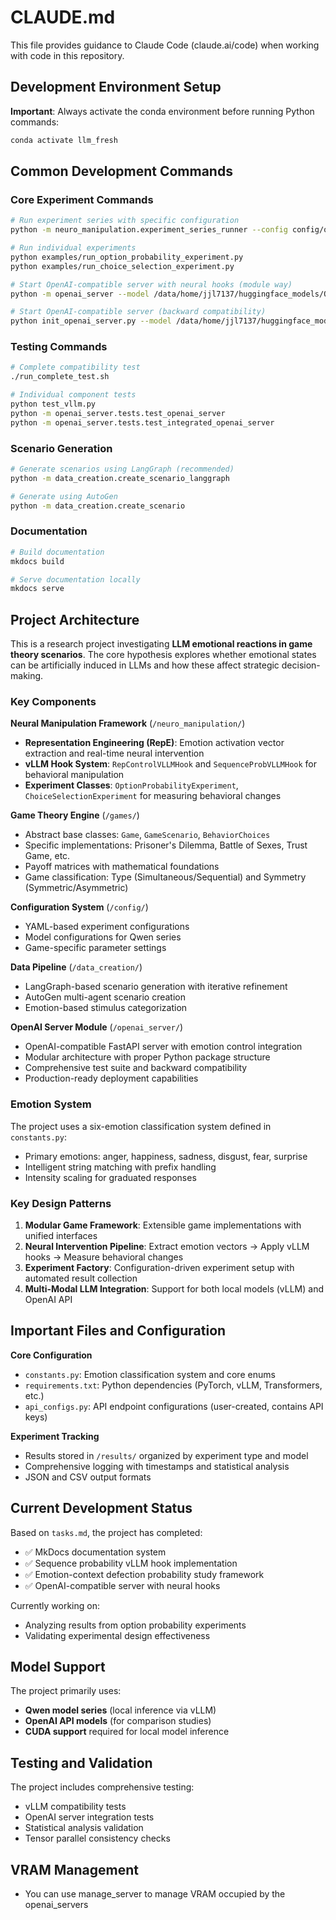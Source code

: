 # CLAUDE.md

This file provides guidance to Claude Code (claude.ai/code) when working with code in this repository.

## Development Environment Setup

**Important**: Always activate the conda environment before running Python commands:
```bash
conda activate llm_fresh
```

## Common Development Commands

### Core Experiment Commands
```bash
# Run experiment series with specific configuration
python -m neuro_manipulation.experiment_series_runner --config config/qwen2.5_Series_Prisoners_Dilemma.yaml

# Run individual experiments
python examples/run_option_probability_experiment.py
python examples/run_choice_selection_experiment.py

# Start OpenAI-compatible server with neural hooks (module way)
python -m openai_server --model /data/home/jjl7137/huggingface_models/Qwen/Qwen2.5-0.5B-Instruct --emotion anger

# Start OpenAI-compatible server (backward compatibility)
python init_openai_server.py --model /data/home/jjl7137/huggingface_models/Qwen/Qwen2.5-0.5B-Instruct --emotion anger
```

### Testing Commands
```bash
# Complete compatibility test
./run_complete_test.sh

# Individual component tests
python test_vllm.py
python -m openai_server.tests.test_openai_server
python -m openai_server.tests.test_integrated_openai_server
```

### Scenario Generation
```bash
# Generate scenarios using LangGraph (recommended)
python -m data_creation.create_scenario_langgraph

# Generate using AutoGen
python -m data_creation.create_scenario
```

### Documentation
```bash
# Build documentation
mkdocs build

# Serve documentation locally
mkdocs serve
```

## Project Architecture

This is a research project investigating **LLM emotional reactions in game theory scenarios**. The core hypothesis explores whether emotional states can be artificially induced in LLMs and how these affect strategic decision-making.

### Key Components

**Neural Manipulation Framework** (`/neuro_manipulation/`)
- **Representation Engineering (RepE)**: Emotion activation vector extraction and real-time neural intervention
- **vLLM Hook System**: `RepControlVLLMHook` and `SequenceProbVLLMHook` for behavioral manipulation
- **Experiment Classes**: `OptionProbabilityExperiment`, `ChoiceSelectionExperiment` for measuring behavioral changes

**Game Theory Engine** (`/games/`)
- Abstract base classes: `Game`, `GameScenario`, `BehaviorChoices`
- Specific implementations: Prisoner's Dilemma, Battle of Sexes, Trust Game, etc.
- Payoff matrices with mathematical foundations
- Game classification: Type (Simultaneous/Sequential) and Symmetry (Symmetric/Asymmetric)

**Configuration System** (`/config/`)
- YAML-based experiment configurations
- Model configurations for Qwen series
- Game-specific parameter settings

**Data Pipeline** (`/data_creation/`)
- LangGraph-based scenario generation with iterative refinement
- AutoGen multi-agent scenario creation
- Emotion-based stimulus categorization

**OpenAI Server Module** (`/openai_server/`)
- OpenAI-compatible FastAPI server with emotion control integration
- Modular architecture with proper Python package structure
- Comprehensive test suite and backward compatibility
- Production-ready deployment capabilities

### Emotion System

The project uses a six-emotion classification system defined in `constants.py`:
- Primary emotions: anger, happiness, sadness, disgust, fear, surprise
- Intelligent string matching with prefix handling
- Intensity scaling for graduated responses

### Key Design Patterns

1. **Modular Game Framework**: Extensible game implementations with unified interfaces
2. **Neural Intervention Pipeline**: Extract emotion vectors → Apply vLLM hooks → Measure behavioral changes
3. **Experiment Factory**: Configuration-driven experiment setup with automated result collection
4. **Multi-Modal LLM Integration**: Support for both local models (vLLM) and OpenAI API

## Important Files and Configuration

**Core Configuration**
- `constants.py`: Emotion classification system and core enums
- `requirements.txt`: Python dependencies (PyTorch, vLLM, Transformers, etc.)
- `api_configs.py`: API endpoint configurations (user-created, contains API keys)

**Experiment Tracking**
- Results stored in `/results/` organized by experiment type and model
- Comprehensive logging with timestamps and statistical analysis
- JSON and CSV output formats

## Current Development Status

Based on `tasks.md`, the project has completed:
- ✅ MkDocs documentation system
- ✅ Sequence probability vLLM hook implementation
- ✅ Emotion-context defection probability study framework
- ✅ OpenAI-compatible server with neural hooks

Currently working on:
- Analyzing results from option probability experiments
- Validating experimental design effectiveness

## Model Support

The project primarily uses:
- **Qwen model series** (local inference via vLLM)
- **OpenAI API models** (for comparison studies)
- **CUDA support** required for local model inference

## Testing and Validation

The project includes comprehensive testing:
- vLLM compatibility tests
- OpenAI server integration tests
- Statistical analysis validation
- Tensor parallel consistency checks

## VRAM Management

- You can use manage_server to manage VRAM occupied by the openai_servers